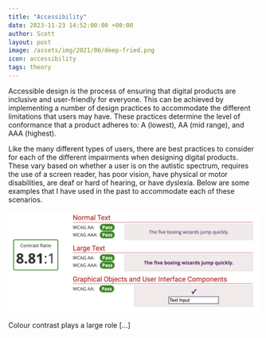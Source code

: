 ```yaml
---
title: "Accessibility"
date: 2023-11-23 14:52:00:00 +00:00
author: Scott
layout: post
image: /assets/img/2021/06/deep-fried.png
icon: accessibility
tags: theory
---
```


Accessible design is the process of ensuring that digital products are inclusive and user-friendly for everyone. This can be achieved by implementing a number of design practices to accommodate the different limitations that users may have. These practices determine the level of conformance that a product adheres to: A (lowest), AA (mid range), and AAA (highest).

Like the many different types of users, there are best practices to consider for each of the different impairments when designing digital products. These vary based on whether a user is on the autistic spectrum, requires the use of a screen reader, has poor vision, have physical or motor disabilities, are deaf or hard of hearing, or have dyslexia. Below are some examples that I have used in the past to accommodate each of these scenarios. 

<img src="/assets/img/colourcontrast.png" class="gif"/>

Colour contrast plays a large role [...]